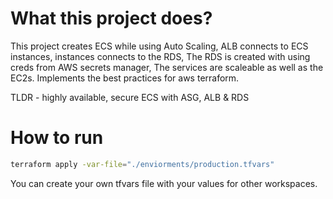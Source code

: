 # What this project does? 
This project creates ECS while using Auto Scaling,
ALB connects to ECS instances, instances connects to the RDS,
The RDS is created with using creds from AWS secrets manager,
The services are scaleable as well as the EC2s.
Implements the best practices for aws terraform.

TLDR - highly available, secure ECS with ASG, ALB & RDS   

# How to run 
```sh
terraform apply -var-file="./enviorments/production.tfvars"
```

You can create your own tfvars file with your values for other workspaces.